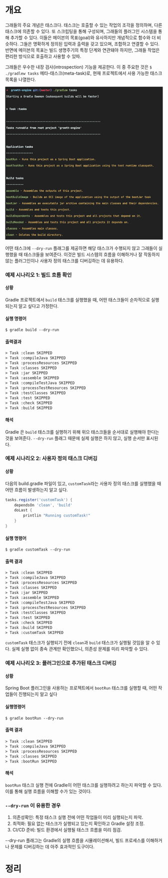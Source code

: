 <!-- Date: 2025-01-27 -->
<!-- Update Date: 2025-01-27 -->
<!-- File ID: 596f9327-ee9b-483b-84dd-9ed44f71efa4 -->
<!-- Author: Seoyeon Jang -->

# 개요

그래들의 주요 개념은 태스크다. 태스크는 호출할 수 있는 작업의 조각을 정의하며, 다른 태스크에 의존할 수 있다. 또 스크립팅을 통해 구성되며, 그래들의 플러그인 시스템을 통해 추가할 수 있다. 이들은 메이븐의
목표(goal)와 유사하지만 개념적으로 함수와 더 비슷하다. 그들은 명확하게 정의된 입력과 출력을 갖고 있으며, 조합하고 연결할 수 있다. 반면에 메이븐의 목표는 빌드 생명주기의 특정 단계와 연관돼야 하지만, 그래들
작업은 편리한 방식으로 호출하고 사용할 수 있따.

그래들은 우수한 내장 검사(introspection) 기능을 제공한다. 이 중 주요한 것은 `$ ./gradlew tasks` 메타-태스크(meta-task)로, 현재 프로젝트에서 사용 가능한 태스크 목록을
나열한다.

![](.11.3.2_Tasks_images/4dd4775d.png)

어떤 태스크에 `--dry-run` 플래그를 제공하면 해당 태스크가 수행되지 않고 그래들이 실행했을 때 태스크들을 보여준다. 이것은 빌드 시스템의 흐름을 이해하거나 잘 작동하지 않는 플러그인이나 사용자 정의 태스크를
디버깅하는 데 유용하다.

### 예제 시나리오 1: 빌드 흐름 확인

#### 상황

Gradle 프로젝트에서 `build` 태스크를 실행했을 때, 어떤 태스크들이 순차적으로 실행되는지 알고 싶다고 가정한다.

#### 실행 명령어

```shell
$ gradle build --dry-run
```

#### 출력결과

```text
> Task :clean SKIPPED
> Task :compileJava SKIPPED
> Task :processResources SKIPPED
> Task :classes SKIPPED
> Task :jar SKIPPED
> Task :assemble SKIPPED
> Task :compileTestJava SKIPPED
> Task :processTestResources SKIPPED
> Task :testClasses SKIPPED
> Task :test SKIPPED
> Task :check SKIPPED
> Task :build SKIPPED
```

#### 해석

Gradle 은 `build` 태스크를 실행하기 위해 위으 태스크들을 순서대로 실행해야 한다는 것을 보여준다. `--dry-run` 플래그 때문에 실제 실행은 하지 않고, 실행 순서만 표시된다.

### 예제 시나리오 2: 사용자 정의 태스크 디버깅

#### 상황

다음의 build.gradle 파일이 있고, `customTask`라는 사용자 정의 태스크를 실행했을 때 어떤 흐름이 발생하는지 알고 싶다.

```groovy
tasks.register('customTask') {
    dependsOn 'clean', 'build'
    doLast {
        printlin "Running customTask!"
    }
}
```

#### 실행 명령어

```shell
$ gradle customTask --dry-run
```

#### 출력 결과

```text
> Task :clean SKIPPED
> Task :compileJava SKIPPED
> Task :processResources SKIPPED
> Task :classes SKIPPED
> Task :jar SKIPPED
> Task :assemble SKIPPED
> Task :compileTestJava SKIPPED
> Task :processTestResources SKIPPED
> Task :testClasses SKIPPED
> Task :test SKIPPED
> Task :check SKIPPED
> Task :build SKIPPED
> Task :customTask SKIPPED
```

`customTask` 태스크가 실행되기 전에 `clean`과 `build` 태스크가 실행될 것임을 알 수 있다. 실제 실행 없이 종속 관계만 확인했으니, 의존성 문제를 미리 파악할 수 있다.

### 예제 시나리오 3: 플러그인으로 추가된 태스크 디버깅

#### 상황

Spring Boot 플러그인을 사용하는 프로젝트에서 `bootRun` 태스크를 실행할 때, 어떤 작업들이 진행되는지 알고 싶다

#### 실행명령어

```shell
$ gradle bootRun --dry-run
```

#### 출력 결과

```text
> Task :clean SKIPPED
> Task :compileJava SKIPPED
> Task :processResources SKIPPED
> Task :classes SKIPPED
> Task :bootRun SKIPPED
```

#### 해석

`bootRun` 태스크 실행 전에 Gradle이 어떤 태스크를 실행하려고 하는지 파악할 수 있다. 이를 통해 실행 흐름을 이해할 수가 있는 것이다.

### `--dry-run` 이 유용한 경우

1. 의존성확인: 특정 태스크 실행 전에 어떤 작업들이 미리 실행되는지 파악.
2. 최적화: 필요 없는 태스크가 실행되고 있는지 확인하고 Gradle 설정 조정.
3. CI/CD 준비: 빌드 환경에서 실행될 태스크 흐름을 미리 점검.

--dry-run 플래그는 Gradle의 실행 흐름을 시뮬레이션해서, 빌드 프로세스를 이해하거나 문제를 디버깅하는 데 아주 효과적인 도구이다.

# 정리


